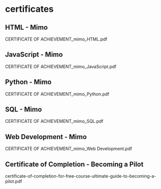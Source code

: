 # certificates

## HTML - Mimo
 CERTIFICATE OF ACHIEVEMENT_mimo_HTML.pdf
## JavaScript - Mimo
 CERTIFICATE OF ACHIEVEMENT_mimo_JavaScript.pdf
## Python - Mimo
 CERTIFICATE OF ACHIEVEMENT_mimo_Python.pdf
## SQL - Mimo
 CERTIFICATE OF ACHIEVEMENT_mimo_SQL.pdf
## Web Development - Mimo
 CERTIFICATE OF ACHIEVEMENT_mimo_Web Development.pdf
## Certificate of Completion - Becoming a Pilot
 certificate-of-completion-for-free-course-ultimate-guide-to-becoming-a-pilot.pdf
